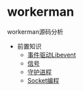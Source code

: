 # workerman
workerman源码分析

- 前置知识
    - [事件驱动Libevent](Event.md)
    - [信号](Signal.md)
    - [守护进程](Daemon.md)
    - [Socket编程](Socket.md)